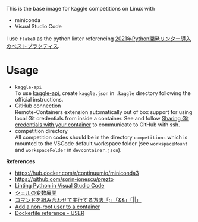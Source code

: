 This is the base image for kaggle competitions on Linux with

- miniconda 
- Visual Studio Code

I use `flake8` as the python linter referencing [2021年Python開発リンター導入のベストプラクティス](https://zenn.dev/yhay81/articles/yhay81-202102-pythonlint).

# Usage

- `kaggle-api`  
To use [kaggle-api](https://github.com/Kaggle/kaggle-api), create `kaggle.json` in `.kaggle` directory following the official instructions.
- GitHub connection  
Remote-Containers extension automatically out of box support for using local Git credentials from inside a container. See and follow [Sharing Git credentials with your container](https://code.visualstudio.com/docs/remote/containers#_sharing-git-credentials-with-your-container) to communicate to GitHub with ssh.
- competition directory  
All competition codes should be in the directory `competitions` which is mounted to the VSCode default workspace folder (see  `workspaceMount` and `workspaceFolder` in `devcontainer.json`).

**References**

- https://hub.docker.com/r/continuumio/miniconda3
- https://github.com/sorin-ionescu/prezto
- [Linting Python in Visual Studio Code](https://code.visualstudio.com/docs/python/linting)
- [シェルの変数展開](https://qiita.com/bsdhack/items/597eb7daee4a8b3276ba)
- [コマンドを組み合わせて実行する方法「;」「&&」「||」](https://news.mynavi.jp/techplus/article/20181126-728704/)
- [Add a non-root user to a container](https://code.visualstudio.com/remote/advancedcontainers/add-nonroot-user)
- [Dockerfile reference - USER](https://docs.docker.com/engine/reference/builder/#user)